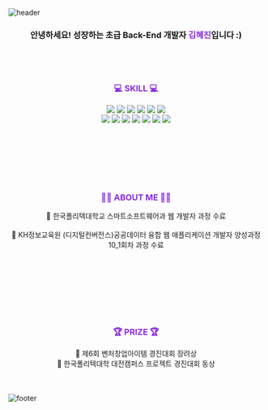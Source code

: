 ![header](https://capsule-render.vercel.app/api?type=slice&color=3fec9b&height=300&section=header&text=Welcome!%20Hyejin's%20Github&fontSize=60&fontcolor=black)
<div align="center">
    <h3>안녕하세요! 성장하는 초급 Back-End 개발자 <span style="color: blueviolet;">김혜진</span>입니다 :)</h3>
    <br>
    <div style="margin: 50px auto;">
        <h3><strong style="color: blueviolet">💻 SKILL 💻</strong></h3>
        <img src="https://img.shields.io/badge/JAVA-007396?style=flat-square&logo=java&logoColor=white"> 
        <img src="https://img.shields.io/badge/Spring-6DB33F?style=flat-square&logo=spring&logoColor=white">
        <img src="https://img.shields.io/badge/HTML5-E34F26?style=flat-square&logo=html5&logoColor=white"> 
        <img src="https://img.shields.io/badge/CSS3-1572B6?style=flat-square&logo=css3&logoColor=white"> 
        <img src="https://img.shields.io/badge/Javascript-F7DF1E?style=flat-square&logo=javascript&logoColor=black">
        <img src="https://img.shields.io/badge/jquery-0769AD?style=flat-square&logo=jquery&logoColor=white">
        <br>
        <img src="https://img.shields.io/badge/oracle-F80000?style=flat-square&logo=oracle&logoColor=white"> 
        <img src="https://img.shields.io/badge/mariaDB-003545?style=flat-square&logo=mariaDB&logoColor=white">
        <img src="https://img.shields.io/badge/bootstrap-7952B3?style=flat-square&logo=bootstrap&logoColor=white">
        <img src="https://img.shields.io/badge/apache tomcat-F8DC75?style=flat-square&logo=apachetomcat&logoColor=black">
        <img src="https://img.shields.io/badge/github-181717?style=flat-square&logo=github&logoColor=white">
        <img src="https://img.shields.io/badge/git-F05032?style=flat-square&logo=git&logoColor=white">
        <img src="https://img.shields.io/badge/Adobe Photoshop-31A8FF?style=flat-square&logo=Adobe Photoshop&logoColor=white">
    </div>
    <br><br>
    <div style="margin: 50px auto;">
        <h3><strong style="color: blueviolet">👩‍💻 ABOUT ME 👩‍💻</strong></h3>
        🔸 한국폴리텍대학교 스마트소프트웨어과 웹 개발자 과정 수료<br><br>
        🔸 KH정보교육원 (디지털컨버전스)공공데이터 융합 웹 애플리케이션 개발자 양성과정 10_1회차 과정 수료<br><br>
    </div>
    <br><br>
    <div style="margin: 50px auto;">
        <h3><strong style="color: blueviolet">🏆 PRIZE 🏆</strong></h3>
        🔸 제6회 벤처창업아이템 경진대회 장려상<br>
        🔸 한국폴리텍대학 대전캠퍼스 프로젝트 경진대회 동상
    </div>
</div>

![footer](https://capsule-render.vercel.app/api?type=slice&color=fac9c9&height=300&section=footer&fontSize=60)
